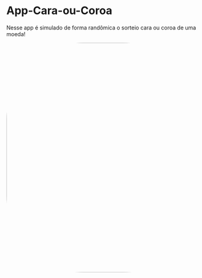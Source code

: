 # App-Cara-ou-Coroa
Nesse app é simulado de forma randômica o sorteio cara ou coroa de uma moeda! 

<img align="center" height="600" style="border-radius:200px;" src="https://media.discordapp.net/attachments/882496817550483510/897683659522461696/Captura_de_Tela_2021-10-13_as_00.09.58.png?width=910&height=569">
